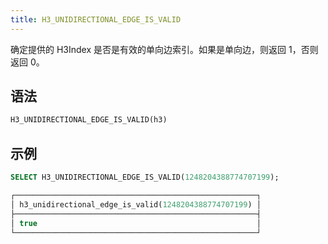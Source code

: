 ```yaml
---
title: H3_UNIDIRECTIONAL_EDGE_IS_VALID
---
```


确定提供的 H3Index 是否是有效的单向边索引。如果是单向边，则返回 1，否则返回 0。

## 语法

```sql
H3_UNIDIRECTIONAL_EDGE_IS_VALID(h3)
```

## 示例

```sql
SELECT H3_UNIDIRECTIONAL_EDGE_IS_VALID(1248204388774707199);

┌──────────────────────────────────────────────────────┐
│ h3_unidirectional_edge_is_valid(1248204388774707199) │
├──────────────────────────────────────────────────────┤
│ true                                                 │
└──────────────────────────────────────────────────────┘
```